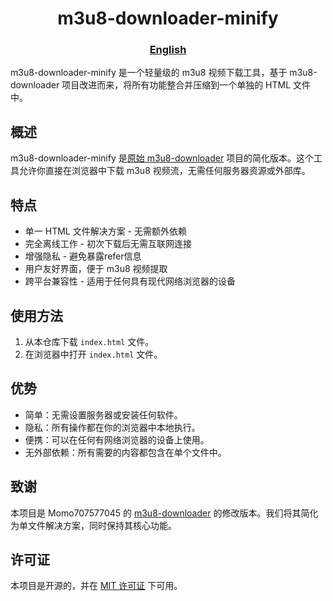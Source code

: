 <h1 align="center">m3u8-downloader-minify</h1>


<h3 align="center"><a href="https://github.com/chyok/m3u8-downloader-minify/blob/main/README_en.md">English</a></h3>

m3u8-downloader-minify 是一个轻量级的 m3u8 视频下载工具，基于 m3u8-downloader 项目改进而来，将所有功能整合并压缩到一个单独的 HTML 文件中。
 

## 概述

m3u8-downloader-minify 是[原始 m3u8-downloader](https://github.com/Momo707577045/m3u8-downloader) 项目的简化版本。这个工具允许你直接在浏览器中下载 m3u8 视频流，无需任何服务器资源或外部库。

## 特点

- 单一 HTML 文件解决方案 - 无需额外依赖
- 完全离线工作 - 初次下载后无需互联网连接
- 增强隐私 - 避免暴露refer信息
- 用户友好界面，便于 m3u8 视频提取
- 跨平台兼容性 - 适用于任何具有现代网络浏览器的设备

## 使用方法

1. 从本仓库下载 `index.html` 文件。
2. 在浏览器中打开 `index.html` 文件。

## 优势

- 简单：无需设置服务器或安装任何软件。
- 隐私：所有操作都在你的浏览器中本地执行。
- 便携：可以在任何有网络浏览器的设备上使用。
- 无外部依赖：所有需要的内容都包含在单个文件中。

## 致谢

本项目是 Momo707577045 的 [m3u8-downloader](https://github.com/Momo707577045/m3u8-downloader) 的修改版本。我们将其简化为单文件解决方案，同时保持其核心功能。

## 许可证

本项目是开源的，并在 [MIT 许可证](https://opensource.org/licenses/MIT) 下可用。
